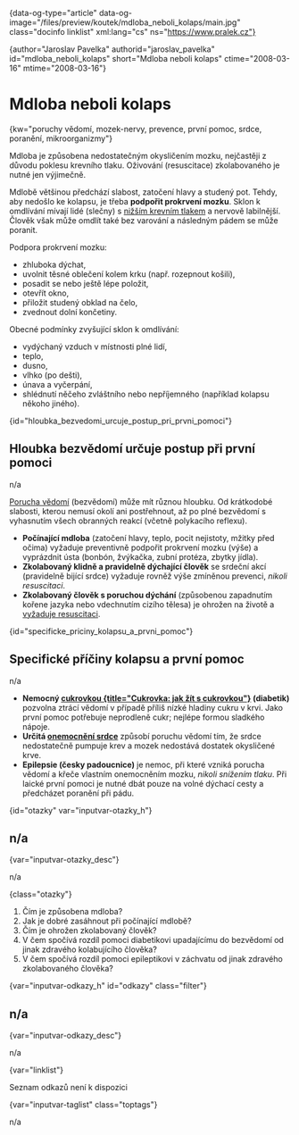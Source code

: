 
{data-og-type="article" data-og-image="/files/preview/koutek/mdloba\_neboli\_kolaps/main.jpg" class="docinfo linklist" xml:lang="cs" ns="https://www.pralek.cz"}

{author="Jaroslav Pavelka" authorid="jaroslav\_pavelka" id="mdloba\_neboli_kolaps" short="Mdloba neboli kolaps" ctime="2008-03-16" mtime="2008-03-16"}

# Mdloba neboli kolaps

<!-- generated attribute kw by user_udpatekw.sh on 2019-01-10, do not edit -->

{kw="poruchy vědomí, mozek-nervy, prevence, první pomoc, srdce, poranění, mikroorganizmy"}

Mdloba je způsobena nedostatečným okysličením mozku, nejčastěji z důvodu poklesu krevního tlaku. Oživování (resuscitace) zkolabovaného je nutné jen výjimečně.

Mdlobě většinou předchází slabost, zatočení hlavy a studený pot. Tehdy, aby nedošlo ke kolapsu, je třeba **podpořit prokrvení mozku**. Sklon k omdlívání mívají lidé (slečny) s [nižším krevním tlakem][1] a nervově labilnější. Člověk však může omdlít také bez varování a následným pádem se může poranit.

Podpora prokrvení mozku:

  * zhluboka dýchat,
  * uvolnit těsné oblečení kolem krku (např. rozepnout košili),
  * posadit se nebo ještě lépe položit,
  * otevřít okno,
  * přiložit studený obklad na čelo,
  * zvednout dolní končetiny.

Obecné podmínky zvyšující sklon k omdlívání:

  * vydýchaný vzduch v místnosti plné lidí,
  * teplo,
  * dusno,
  * vlhko (po dešti),
  * únava a vyčerpání,
  * shlédnutí něčeho zvláštního nebo nepříjemného (například kolapsu někoho jiného).

{id="hloubka\_bezvedomi\_urcuje\_postup\_pri\_prvni\_pomoci"}

## Hloubka bezvědomí určuje postup při první pomoci

n/a

[Porucha vědomí][2] (bezvědomí) může mít různou hloubku. Od krátkodobé slabosti, kterou nemusí okolí ani postřehnout, až po plné bezvědomí s vyhasnutím všech obranných reakcí (včetně polykacího reflexu).

  * **Počínající mdloba** (zatočení hlavy, teplo, pocit nejistoty, mžitky před očima) vyžaduje preventivně podpořit prokrvení mozku (výše) a vyprázdnit ústa (bonbón, žvýkačka, zubní protéza, zbytky jídla).
  * **Zkolabovaný klidně a pravidelně dýchající člověk** se srdeční akcí (pravidelně bijící srdce) vyžaduje rovněž výše zmíněnou prevenci, _nikoli resuscitaci_.
  * **Zkolabovaný člověk s poruchou dýchání** (způsobenou zapadnutím kořene jazyka nebo vdechnutím cizího tělesa) je ohrožen na životě a [vyžaduje resuscitaci][3].

{id="specificke\_priciny\_kolapsu\_a\_prvni_pomoc"}

## Specifické příčiny kolapsu a první pomoc

n/a

  * **Nemocný [cukrovkou {title="Cukrovka: jak žít s cukrovkou"}][4] (diabetik)** pozvolna ztrácí vědomí v případě příliš nízké hladiny cukru v krvi. Jako první pomoc potřebuje neprodleně cukr; nejlépe formou sladkého nápoje.
  * **Určitá [onemocnění srdce][5]** způsobí poruchu vědomí tím, že srdce nedostatečně pumpuje krev a mozek nedostává dostatek okysličené krve.
  * **Epilepsie (česky padoucnice)** je nemoc, při které vzniká porucha vědomí a křeče vlastním onemocněním mozku, _nikoli snížením tlaku_. Při laické první pomoci je nutné dbát pouze na volné dýchací cesty a předcházet poranění při pádu.

{id="otazky" var="inputvar-otazky_h"}

## n/a

{var="inputvar-otazky_desc"}

n/a

{class="otazky"}

  1. Čím je způsobena mdloba?
  2. Jak je dobré zasáhnout při počínající mdlobě?
  3. Čím je ohrožen zkolabovaný člověk?
  4. V čem spočívá rozdíl pomoci diabetikovi upadajícímu do bezvědomí od jinak zdravého kolabujícího člověka?
  5. V čem spočívá rozdíl pomoci epileptikovi v záchvatu od jinak zdravého zkolabovaného člověka?

{var="inputvar-odkazy_h" id="odkazy" class="filter"}

## n/a

{var="inputvar-odkazy_desc"}

n/a

{var="linklist"}

Seznam odkazů není k dispozici

{var="inputvar-taglist" class="toptags"}

n/a

 [1]: krevni_tlak
 [2]: nadmerne_dychani
 [3]: resuscitace-ozivovani
 [4]: cukrovka
 [5]: srdecni_infarkt

